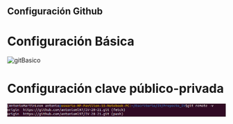 ## Configuración Github

# Configuración Básica
![gitBasico](./img/gitBacico.png)

# Configuración clave público-privada
![gitsss](./img/gitssh.png)